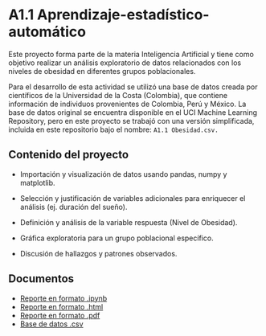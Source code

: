 # **A1.1 Aprendizaje-estadístico-automático**

Este proyecto forma parte de la materia Inteligencia Artificial y tiene como objetivo realizar un análisis exploratorio de datos relacionados con los niveles de obesidad en diferentes grupos poblacionales.

Para el desarrollo de esta actividad se utilizó una base de datos creada por científicos de la Universidad de la Costa (Colombia), que contiene información de individuos provenientes de Colombia, Perú y México. La base de datos original se encuentra disponible en el UCI Machine Learning Repository, pero en este proyecto se trabajó con una versión simplificada, incluida en este repositorio bajo el nombre: `A1.1 Obesidad.csv.`

## **Contenido del proyecto**

-  Importación y visualización de datos usando pandas, numpy y matplotlib.

-  Selección y justificación de variables adicionales para enriquecer el análisis (ej. duración del sueño).

-  Definición y análisis de la variable respuesta (Nivel de Obesidad).

-  Gráfica exploratoria para un grupo poblacional específico.

-  Discusión de hallazgos y patrones observados.

## **Documentos**

- [Reporte en formato .ipynb](./A1.1_653602.ipynb)
- [Reporte en formato .html](./A1.1_653602.html)
- [Reporte en formato .pdf](./A1.1_653602.pdf)
- [Base de datos .csv](./A1.1_Obesidad.csv)

